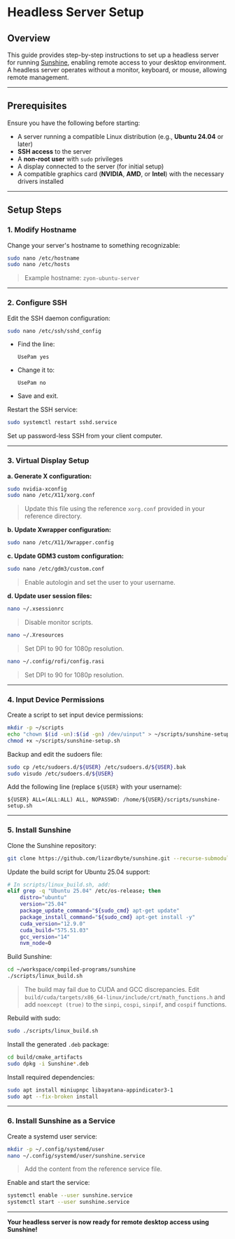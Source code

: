 # Headless Server Setup

## Overview

This guide provides step-by-step instructions to set up a headless server for running [Sunshine](https://github.com/LizardByte/sunshine), enabling remote access to your desktop environment. A headless server operates without a monitor, keyboard, or mouse, allowing remote management.

---

## Prerequisites

Ensure you have the following before starting:

- A server running a compatible Linux distribution (e.g., **Ubuntu 24.04** or later)
- **SSH access** to the server
- A **non-root user** with `sudo` privileges
- A display connected to the server (for initial setup)
- A compatible graphics card (**NVIDIA**, **AMD**, or **Intel**) with the necessary drivers installed

---

## Setup Steps

### 1. Modify Hostname

Change your server's hostname to something recognizable:

```bash
sudo nano /etc/hostname
sudo nano /etc/hosts
```
> Example hostname: `zyon-ubuntu-server`

---

### 2. Configure SSH

Edit the SSH daemon configuration:

```bash
sudo nano /etc/ssh/sshd_config
```
- Find the line:
  ```
  UsePam yes
  ```
- Change it to:
  ```
  UsePam no
  ```
- Save and exit.

Restart the SSH service:

```bash
sudo systemctl restart sshd.service
```

Set up password-less SSH from your client computer.

---

### 3. Virtual Display Setup

**a. Generate X configuration:**

```bash
sudo nvidia-xconfig
sudo nano /etc/X11/xorg.conf
```
> Update this file using the reference `xorg.conf` provided in your reference directory.

**b. Update Xwrapper configuration:**

```bash
sudo nano /etc/X11/Xwrapper.config
```

**c. Update GDM3 custom configuration:**

```bash
sudo nano /etc/gdm3/custom.conf
```
> Enable autologin and set the user to your username.

**d. Update user session files:**

```bash
nano ~/.xsessionrc
```
> Disable monitor scripts.

```bash
nano ~/.Xresources
```
> Set DPI to 90 for 1080p resolution.

```bash
nano ~/.config/rofi/config.rasi
```
> Set DPI to 90 for 1080p resolution.

---

### 4. Input Device Permissions

Create a script to set input device permissions:

```bash
mkdir -p ~/scripts
echo "chown $(id -un):$(id -gn) /dev/uinput" > ~/scripts/sunshine-setup.sh
chmod +x ~/scripts/sunshine-setup.sh
```

Backup and edit the sudoers file:

```bash
sudo cp /etc/sudoers.d/${USER} /etc/sudoers.d/${USER}.bak
sudo visudo /etc/sudoers.d/${USER}
```
Add the following line (replace `${USER}` with your username):

```
${USER} ALL=(ALL:ALL) ALL, NOPASSWD: /home/${USER}/scripts/sunshine-setup.sh
```

---

### 5. Install Sunshine

Clone the Sunshine repository:

```bash
git clone https://github.com/lizardbyte/sunshine.git --recurse-submodules ~/workspace/compiled-programs/sunshine
```

Update the build script for Ubuntu 25.04 support:

```bash
# In scripts/linux_build.sh, add:
elif grep -q "Ubuntu 25.04" /etc/os-release; then
    distro="ubuntu"
    version="25.04"
    package_update_command="${sudo_cmd} apt-get update"
    package_install_command="${sudo_cmd} apt-get install -y"
    cuda_version="12.9.0"
    cuda_build="575.51.03"
    gcc_version="14"
    nvm_node=0
```

Build Sunshine:

```bash
cd ~/workspace/compiled-programs/sunshine
./scripts/linux_build.sh
```

> The build may fail due to CUDA and GCC discrepancies. Edit `build/cuda/targets/x86_64-linux/include/crt/math_functions.h` and add `noexcept (true)` to the `sinpi`, `cospi`, `sinpif`, and `cospif` functions.

Rebuild with sudo:

```bash
sudo ./scripts/linux_build.sh
```

Install the generated `.deb` package:

```bash
cd build/cmake_artifacts
sudo dpkg -i Sunshine*.deb
```

Install required dependencies:

```bash
sudo apt install miniupnpc libayatana-appindicator3-1
sudo apt --fix-broken install
```

---

### 6. Install Sunshine as a Service

Create a systemd user service:

```bash
mkdir -p ~/.config/systemd/user
nano ~/.config/systemd/user/sunshine.service
```
> Add the content from the reference service file.

Enable and start the service:

```bash
systemctl enable --user sunshine.service
systemctl start --user sunshine.service
```

---

**Your headless server is now ready for remote desktop access using Sunshine!**